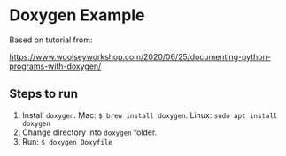 # Doxygen Example

Based on tutorial from:

https://www.woolseyworkshop.com/2020/06/25/documenting-python-programs-with-doxygen/

## Steps to run

1. Install `doxygen`. Mac: `$ brew install doxygen`. Linux: `sudo apt install doxygen`
2. Change directory into `doxygen` folder. 
3. Run: `$ doxygen Doxyfile`